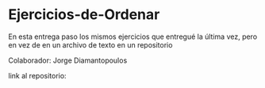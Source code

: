 # Ejercicios-de-Ordenar

En esta entrega paso los mismos ejercicios que entregué la última vez, pero en vez de en un archivo de texto en un repositorio

Colaborador: Jorge Diamantopoulos

link al repositorio: 
